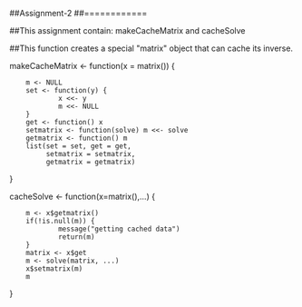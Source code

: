 ##Assignment-2
##============

##This assignment contain: makeCacheMatrix and cacheSolve

##This function creates a special "matrix" object that can cache its inverse.

makeCacheMatrix <- function(x = matrix()) {

        m <- NULL
        set <- function(y) {
                x <<- y
                m <<- NULL
        }
        get <- function() x
        setmatrix <- function(solve) m <<- solve
        getmatrix <- function() m
        list(set = set, get = get,
             setmatrix = setmatrix,
             getmatrix = getmatrix)
}


cacheSolve <- function(x=matrix(),...) {

        m <- x$getmatrix()
        if(!is.null(m)) {
                message("getting cached data")
                return(m)
        }
        matrix <- x$get
        m <- solve(matrix, ...)
        x$setmatrix(m)
        m
}

